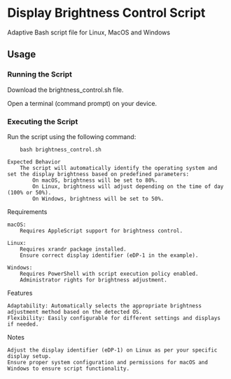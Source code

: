 # Display Brightness Control Script
Adaptive Bash script file for Linux, MacOS and Windows

## Usage
### Running the Script
Download the brightness_control.sh file.
    
Open a terminal (command prompt) on your device.

### Executing the Script
Run the script using the following command:

        bash brightness_control.sh

    Expected Behavior
        The script will automatically identify the operating system and set the display brightness based on predefined parameters:
            On macOS, brightness will be set to 80%.
            On Linux, brightness will adjust depending on the time of day (100% or 50%).
            On Windows, brightness will be set to 50%.

Requirements

    macOS:
        Requires AppleScript support for brightness control.

    Linux:
        Requires xrandr package installed.
        Ensure correct display identifier (eDP-1 in the example).

    Windows:
        Requires PowerShell with script execution policy enabled.
        Administrator rights for brightness adjustment.

Features

    Adaptability: Automatically selects the appropriate brightness adjustment method based on the detected OS.
    Flexibility: Easily configurable for different settings and displays if needed.

Notes

    Adjust the display identifier (eDP-1) on Linux as per your specific display setup.
    Ensure proper system configuration and permissions for macOS and Windows to ensure script functionality.

